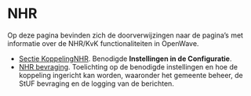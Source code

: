 # NHR

Op deze pagina bevinden zich de doorverwijzingen naar de pagina’s met informatie over de NHR/KvK functionaliteiten in OpenWave.

* [Sectie KoppelingNHR](/docs/instellen_inrichten/configuratie/sectie_koppelingnhr.md). Benodigde **Instellingen in de Configuratie**.
* [NHR bevraging](/docs/probleemoplossing/programmablokken/nhr_bevraging.md). Toelichting op de benodigde instellingen en hoe de koppeling ingericht kan worden, waaronder het gemeente beheer, de StUF bevraging en de logging van de berichten.
